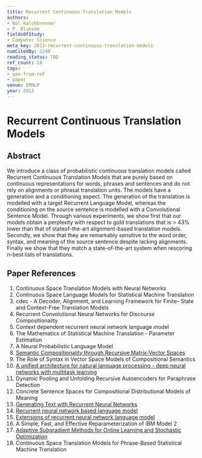 ```yaml
---
title: Recurrent Continuous Translation Models
authors:
- Nal Kalchbrenner
- P. Blunsom
fieldsOfStudy:
- Computer Science
meta_key: 2013-recurrent-continuous-translation-models
numCitedBy: 1240
reading_status: TBD
ref_count: 18
tags:
- gen-from-ref
- paper
venue: EMNLP
year: 2013
---
```


# Recurrent Continuous Translation Models

## Abstract

We introduce a class of probabilistic continuous translation models called Recurrent Continuous Translation Models that are purely based on continuous representations for words, phrases and sentences and do not rely on alignments or phrasal translation units. The models have a generation and a conditioning aspect. The generation of the translation is modelled with a target Recurrent Language Model, whereas the conditioning on the source sentence is modelled with a Convolutional Sentence Model. Through various experiments, we show first that our models obtain a perplexity with respect to gold translations that is > 43% lower than that of stateof-the-art alignment-based translation models. Secondly, we show that they are remarkably sensitive to the word order, syntax, and meaning of the source sentence despite lacking alignments. Finally we show that they match a state-of-the-art system when rescoring n-best lists of translations.

## Paper References

1. Continuous Space Translation Models with Neural Networks
2. Continuous Space Language Models for Statistical Machine Translation
3. cdec - A Decoder, Alignment, and Learning Framework for Finite- State and Context-Free Translation Models
4. Recurrent Convolutional Neural Networks for Discourse Compositionality
5. Context dependent recurrent neural network language model
6. The Mathematics of Statistical Machine Translation - Parameter Estimation
7. A Neural Probabilistic Language Model
8. [Semantic Compositionality through Recursive Matrix-Vector Spaces](2012-semantic-compositionality-through-recursive-matrix-vector-spaces)
9. The Role of Syntax in Vector Space Models of Compositional Semantics
10. [A unified architecture for natural language processing - deep neural networks with multitask learning](2008-a-unified-architecture-for-natural-language-processing-deep-neural-networks-with-multitask-learning)
11. Dynamic Pooling and Unfolding Recursive Autoencoders for Paraphrase Detection
12. Concrete Sentence Spaces for Compositional Distributional Models of Meaning
13. [Generating Text with Recurrent Neural Networks](2011-generating-text-with-recurrent-neural-networks)
14. [Recurrent neural network based language model](2010-recurrent-neural-network-based-language-model)
15. [Extensions of recurrent neural network language model](2011-extensions-of-recurrent-neural-network-language-model)
16. A Simple, Fast, and Effective Reparameterization of IBM Model 2
17. [Adaptive Subgradient Methods for Online Learning and Stochastic Optimization](2010-adaptive-subgradient-methods-for-online-learning-and-stochastic-optimization)
18. Continuous Space Translation Models for Phrase-Based Statistical Machine Translation
